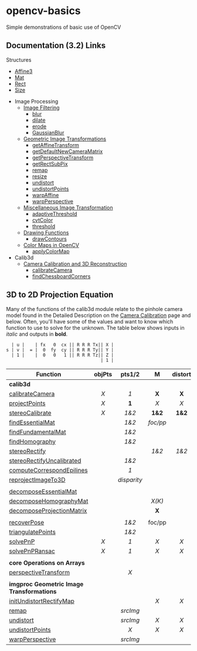 # opencv-basics
Simple demonstrations of basic use of OpenCV

## Documentation (3.2) Links
Structures
- [Affine3](http://docs.opencv.org/3.2.0/dd/d99/classcv_1_1Affine3.html)
- [Mat](http://docs.opencv.org/3.2.0/d3/d63/classcv_1_1Mat.html)
- [Rect](http://docs.opencv.org/3.2.0/d2/d44/classcv_1_1Rect__.html#afb53dd5c7f9a57ecb3d50d62d2d6dd14)
- [Size](http://docs.opencv.org/3.2.0/d6/d50/classcv_1_1Size__.html)
* Image Processing
  * [Image Filtering](http://docs.opencv.org/3.2.0/d4/d86/group__imgproc__filter.html)
    * [blur](http://docs.opencv.org/3.2.0/d4/d86/group__imgproc__filter.html#ga8c45db9afe636703801b0b2e440fce37)
    * [dilate](http://docs.opencv.org/3.2.0/d4/d86/group__imgproc__filter.html#ga4ff0f3318642c4f469d0e11f242f3b6c)
    * [erode](http://docs.opencv.org/3.2.0/d4/d86/group__imgproc__filter.html#gaeb1e0c1033e3f6b891a25d0511362aeb)
    * [GaussianBlur](http://docs.opencv.org/3.2.0/d4/d86/group__imgproc__filter.html#gaabe8c836e97159a9193fb0b11ac52cf1)
  * [Geometric Image Transformations](http://docs.opencv.org/3.2.0/da/d54/group__imgproc__transform.html)
    * [getAffineTransform](http://docs.opencv.org/3.2.0/da/d54/group__imgproc__transform.html#ga8f6d378f9f8eebb5cb55cd3ae295a999)
    * [getDefaultNewCameraMatrix](http://docs.opencv.org/3.2.0/da/d54/group__imgproc__transform.html#ga744529385e88ef7bc841cbe04b35bfbf)
    * [getPerspectiveTransform](http://docs.opencv.org/3.2.0/da/d54/group__imgproc__transform.html#ga8c1ae0e3589a9d77fffc962c49b22043)
    * [getRectSubPix](http://docs.opencv.org/3.2.0/da/d54/group__imgproc__transform.html#ga77576d06075c1a4b6ba1a608850cd614)
    * [remap](http://docs.opencv.org/3.2.0/da/d54/group__imgproc__transform.html#gab75ef31ce5cdfb5c44b6da5f3b908ea4)
    * [resize](http://docs.opencv.org/3.2.0/da/d54/group__imgproc__transform.html#ga47a974309e9102f5f08231edc7e7529d)
    * [undistort](http://docs.opencv.org/3.2.0/da/d54/group__imgproc__transform.html#ga69f2545a8b62a6b0fc2ee060dc30559d) 
    * [undistortPoints](http://docs.opencv.org/3.2.0/da/d54/group__imgproc__transform.html#ga55c716492470bfe86b0ee9bf3a1f0f7e)
    * [warpAffine](http://docs.opencv.org/3.2.0/da/d54/group__imgproc__transform.html#ga0203d9ee5fcd28d40dbc4a1ea4451983)
    * [warpPerspective](http://docs.opencv.org/3.2.0/da/d54/group__imgproc__transform.html#gaf73673a7e8e18ec6963e3774e6a94b87)
  * [Miscellaneous Image Transformation](http://docs.opencv.org/3.2.0/d7/d1b/group__imgproc__misc.html)
    * [adaptiveThreshold](http://docs.opencv.org/3.2.0/d7/d1b/group__imgproc__misc.html#ga72b913f352e4a1b1b397736707afcde3)
    * [cvtColor](http://docs.opencv.org/3.2.0/d7/d1b/group__imgproc__misc.html#ga397ae87e1288a81d2363b61574eb8cab)
    * [threshold](http://docs.opencv.org/3.2.0/d7/d1b/group__imgproc__misc.html#gae8a4a146d1ca78c626a53577199e9c57)
  * [Drawing Functions](http://docs.opencv.org/3.2.0/d6/d6e/group__imgproc__draw.html)
    * [drawContours](http://docs.opencv.org/3.2.0/d6/d6e/group__imgproc__draw.html#ga746c0625f1781f1ffc9056259103edbc)
  * [Color Maps in OpenCV](http://docs.opencv.org/3.2.0/d3/d50/group__imgproc__colormap.html)
    * [applyColorMap](http://docs.opencv.org/3.2.0/d3/d50/group__imgproc__colormap.html#gadf478a5e5ff49d8aa24e726ea6f65d15)
* Calib3d
  * [Camera Calibration and 3D Reconstruction](http://docs.opencv.org/3.2.0/d9/d0c/group__calib3d.html)
    * [calibrateCamera](http://docs.opencv.org/3.2.0/d9/d0c/group__calib3d.html#ga3207604e4b1a1758aa66acb6ed5aa65d)
    * [findChessboardCorners](http://docs.opencv.org/3.2.0/d9/d0c/group__calib3d.html#ga93efa9b0aa890de240ca32b11253dd4a)


## 3D to 2D Projection Equation
Many of the functions of the calib3d module relate to the pinhole camera model found in the Detailed Description on the
[Camera Calibration](http://docs.opencv.org/3.2.0/d9/d0c/group__calib3d.html) page and below.  Often, you'll have some of the values and want to know which function to use to solve for the unknown.  The table below shows inputs in *italic* and outputs in **bold**.


```
  | u |    | fx   0  cx || R R R Tx|| X |
s | v |  = |  0  fy  cy || R R R Ty|| Y |
  | 1 |    |  0   0   1 || R R R Tz|| Z |
                                    | 1 |
```


| Function           | objPts           | pts1/2  | M  | distort | R | T | E | F | H | R1/R2 | P1/P2 | Q | misc
| ------------------ |:-------------:|:-----:|:------:|:-----:|:--:|:--:| -- | -- | -- | -- | -- | -- | ----
| **calib3d**
| [calibrateCamera](http://docs.opencv.org/3.2.0/d9/d0c/group__calib3d.html#ga3207604e4b1a1758aa66acb6ed5aa65d)    | *X*   | *1* | **X** | **X** | **X** | **X** |
| [projectPoints](http://docs.opencv.org/3.2.0/d9/d0c/group__calib3d.html#ga1019495a2c8d1743ed5cc23fa0daff8c)      | *X*   | **1** | *X* | *X* | *X* | *X*
| [stereoCalibrate](http://docs.opencv.org/3.2.0/d9/d0c/group__calib3d.html#ga246253dcc6de2e0376c599e7d692303a)    | *X*   | *1&2* | **1&2** | **1&2** | **X** | **X** | **X** | **X**
| [findEssentialMat](http://docs.opencv.org/3.2.0/d9/d0c/group__calib3d.html#ga0c86f6478f36d5be6e450751bbf4fec0)   |       | *1&2*  | *foc/pp* |  |  |  | **X** |
| [findFundamentalMat](http://docs.opencv.org/3.2.0/d9/d0c/group__calib3d.html#ga8e25cb8c64d8baa4749ca28ff1b0866a)   |       | *1&2*  |  |  |  |  |  | **X** |
| [findHomography](http://docs.opencv.org/3.2.0/d9/d0c/group__calib3d.html#ga4abc2ece9fab9398f2e560d53c8c9780)   |       | *1&2*  |  |  |  |  |  |  | **X** |
| [stereoRectify](http://docs.opencv.org/3.2.0/d9/d0c/group__calib3d.html#ga617b1685d4059c6040827800e72ad2b6)   |     |  | *1&2*  |*1&2*  | *X* | *X*  |  |  |  | **1&2** | **1&2** | **X** |
| [stereoRectifyUncalibrated](http://docs.opencv.org/3.2.0/d9/d0c/group__calib3d.html#gaadc5b14471ddc004939471339294f052) |  | *1&2*  |  |  |  |  |  | *X* | **1&2**
| [computeCorrespondEpilines](http://docs.opencv.org/3.2.0/d9/d0c/group__calib3d.html#ga19e3401c94c44b47c229be6e51d158b7) |  | *1*  |  |  |  |  |  | *X* 
| [reprojectImageTo3D](http://docs.opencv.org/3.2.0/d9/d0c/group__calib3d.html#ga1bc1152bd57d63bc524204f21fde6e02) |  | *disparity* |  |  |  |  |  |  |  |  |  | *X* | **image3d**
|  |  |  |  |  |  |  |  |  |  |  |  |  | 
| [decomposeEssentialMat](http://docs.opencv.org/3.2.0/d9/d0c/group__calib3d.html#ga54a2f5b3f8aeaf6c76d4a31dece85d5d) |  |  |  |  | *1&2* | *X* | **X** |  |  |  |  |  | 
| [decomposeHomographyMat](http://docs.opencv.org/3.2.0/d9/d0c/group__calib3d.html#ga7f60bdff78833d1e3fd6d9d0fd538d92) |  |  | *X(K)* |  | **multiple** | **multiple** |  |  | *X* |  |  |  | 
| [decomposeProjectionMatrix](http://docs.opencv.org/3.2.0/d9/d0c/group__calib3d.html#gaaae5a7899faa1ffdf268cd9088940248) |  |  | **X** |  | **X** | **X** |  |  |  |  | *P* |  | 
|  |  |  |  |  |  |  |  |  |  |  |  |  | 
| [recoverPose](http://docs.opencv.org/3.2.0/d9/d0c/group__calib3d.html#gadb7d2dfcc184c1d2f496d8639f4371c0) |  | *1&2* | foc/pp |  | **X** | **X** | *X* |  |  |  |  |  | 
| [triangulatePoints](http://docs.opencv.org/3.2.0/d9/d0c/group__calib3d.html#gad3fc9a0c82b08df034234979960b778c) |  | *1&2* |  |  |  |  |  |  |  |  | *P1&P2* |  | **points4D**
| [solvePnP](http://docs.opencv.org/3.2.0/d9/d0c/group__calib3d.html#ga549c2075fac14829ff4a58bc931c033d) | *X* | *1* | *X* | *X* | **X** | **X** |  |  |  |  |  |  | 
| [solvePnPRansac](http://docs.opencv.org/3.2.0/d9/d0c/group__calib3d.html#ga50620f0e26e02caa2e9adc07b5fbf24e) | *X* | *1* | *X* | *X* | **X** | **X** |  |  |  |  |  |  | 
|   |  |  |  |  |  |  |  |  |  |  |  |  | 
| **core Operations on Arrays**
| [perspectiveTransform](http://docs.opencv.org/3.2.0/d2/de8/group__core__array.html#gad327659ac03e5fd6894b90025e6900a7) |  | *X* |  |  |  |  |  |  | *X* |  |  |  | **points**
|   |  |  |  |  |  |  |  |  |  |  |  |  | 
| **imgproc Geometric Image Transformations**
| [initUndistortRectifyMap](http://docs.opencv.org/3.2.0/da/d54/group__imgproc__transform.html#ga7dfb72c9cf9780a347fbe3d1c47e5d5a) |  |  | *X* | *X* |  |  |  |  |  | *X* | *X* |  | **mapx/y**
| [remap](http://docs.opencv.org/3.2.0/da/d54/group__imgproc__transform.html#gab75ef31ce5cdfb5c44b6da5f3b908ea4) |  | *srcImg* |  |  |  |  |  |  |  |  |  |  | *mapx/y***dstImg**
| [undistort](http://docs.opencv.org/3.2.0/da/d54/group__imgproc__transform.html#ga69f2545a8b62a6b0fc2ee060dc30559d) |  | *srcImg* | *X* | *X* |  |  |  |  |  |  |  |  | **dstImg**
| [undistortPoints](http://docs.opencv.org/3.2.0/da/d54/group__imgproc__transform.html#ga55c716492470bfe86b0ee9bf3a1f0f7e) |  | *X* | *X* | *X* |  |  |  |  |  | *X* | *X* |  | **points**
| [warpPerspective](http://docs.opencv.org/3.2.0/da/d54/group__imgproc__transform.html#gaf73673a7e8e18ec6963e3774e6a94b87) |  | *srcImg* |  |  |  |  |  |  | *X* |  |  |  | **dstImg**



